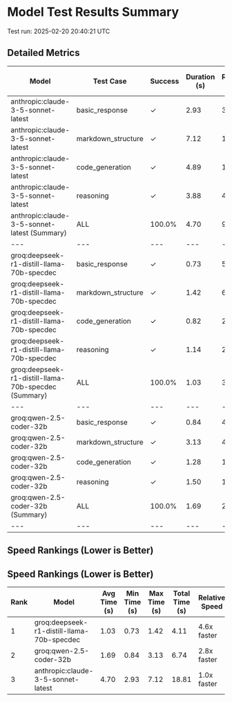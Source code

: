 # Model Test Results Summary

Test run: 2025-02-20 20:40:21 UTC

## Detailed Metrics

| Model | Test Case | Success | Duration (s) | Response Length | Has Headers | Has Lists | Has Code Blocks |
|---|---|---|---|---|---|---|---|
| anthropic:claude-3-5-sonnet-latest | basic_response | ✓ | 2.93 | 384 | ✗ | ✓ | ✓ |
| anthropic:claude-3-5-sonnet-latest | markdown_structure | ✓ | 7.12 | 1901 | ✓ | ✓ | ✓ |
| anthropic:claude-3-5-sonnet-latest | code_generation | ✓ | 4.89 | 1238 | ✓ | ✓ | ✓ |
| anthropic:claude-3-5-sonnet-latest | reasoning | ✓ | 3.88 | 463 | ✓ | ✓ | ✗ |
| anthropic:claude-3-5-sonnet-latest (Summary) | ALL | 100.0% | 4.70 | 996 | - | - | - |
|---|---|---|---|---|---|---|---|
| groq:deepseek-r1-distill-llama-70b-specdec | basic_response | ✓ | 0.73 | 561 | ✗ | ✓ | ✗ |
| groq:deepseek-r1-distill-llama-70b-specdec | markdown_structure | ✓ | 1.42 | 6592 | ✓ | ✓ | ✓ |
| groq:deepseek-r1-distill-llama-70b-specdec | code_generation | ✓ | 0.82 | 2460 | ✓ | ✓ | ✓ |
| groq:deepseek-r1-distill-llama-70b-specdec | reasoning | ✓ | 1.14 | 2435 | ✓ | ✓ | ✗ |
| groq:deepseek-r1-distill-llama-70b-specdec (Summary) | ALL | 100.0% | 1.03 | 3012 | - | - | - |
|---|---|---|---|---|---|---|---|
| groq:qwen-2.5-coder-32b | basic_response | ✓ | 0.84 | 401 | ✓ | ✓ | ✓ |
| groq:qwen-2.5-coder-32b | markdown_structure | ✓ | 3.13 | 4762 | ✓ | ✓ | ✓ |
| groq:qwen-2.5-coder-32b | code_generation | ✓ | 1.28 | 1619 | ✓ | ✓ | ✓ |
| groq:qwen-2.5-coder-32b | reasoning | ✓ | 1.50 | 1369 | ✓ | ✓ | ✗ |
| groq:qwen-2.5-coder-32b (Summary) | ALL | 100.0% | 1.69 | 2038 | - | - | - |
|---|---|---|---|---|---|---|---|

## Speed Rankings (Lower is Better)


## Speed Rankings (Lower is Better)
| Rank | Model | Avg Time (s) | Min Time (s) | Max Time (s) | Total Time (s) | Relative Speed |
|---|---|---|---|---|---|---|
| 1 | groq:deepseek-r1-distill-llama-70b-specdec | 1.03 | 0.73 | 1.42 | 4.11 | 4.6x faster |
| 2 | groq:qwen-2.5-coder-32b | 1.69 | 0.84 | 3.13 | 6.74 | 2.8x faster |
| 3 | anthropic:claude-3-5-sonnet-latest | 4.70 | 2.93 | 7.12 | 18.81 | 1.0x faster |
